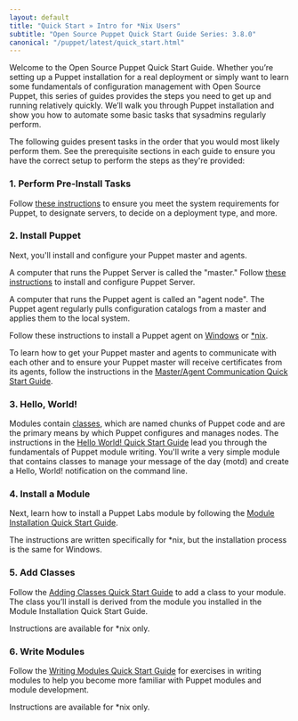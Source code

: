 ```yaml
---
layout: default
title: "Quick Start » Intro for *Nix Users"
subtitle: "Open Source Puppet Quick Start Guide Series: 3.8.0"
canonical: "/puppet/latest/quick_start.html"
---
```


Welcome to the Open Source Puppet Quick Start Guide. Whether you’re setting up a Puppet installation for a real deployment or simply want to learn some fundamentals of configuration management with Open Source Puppet, this series of guides provides the steps you need to get up and running relatively quickly. We’ll walk you through Puppet installation and show you how to automate some basic tasks that sysadmins regularly perform.

The following guides present tasks in the order that you would most likely perform them. See the prerequisite sections in each guide to ensure you have the correct setup to perform the steps as they're provided:

### 1. Perform Pre-Install Tasks
Follow [these instructions](./install_pre.html) to ensure you meet the system requirements for Puppet, to designate servers, to decide on a deployment type, and more.

### 2. Install Puppet
Next, you'll install and configure your Puppet master and agents. 

 A computer that runs the Puppet Server is called the "master." Follow [these instructions](http://docs.puppetlabs.com/puppetserver/2.1/install_from_packages.html) to install and configure Puppet Server.

A computer that runs the Puppet agent is called an "agent node". The Puppet agent regularly pulls configuration catalogs from a master and applies them to the local system.

 Follow these instructions to install a Puppet agent on [Windows](./install_windows.html) or [*nix](./install_linux.html).

To learn how to get your Puppet master and agents to communicate with each other and to ensure your Puppet master will receive certificates from its agents, follow the instructions in the [Master/Agent Communication Quick Start Guide](./quick_start_master_agent_communication.html).

### 3. Hello, World!
 Modules contain [classes](./puppet/3.8/reference/lang_classes.html), which are named chunks of Puppet code and are the primary means by which Puppet configures and manages nodes. The instructions in the [Hello World! Quick Start Guide](./quick_start_helloworld.html) lead you through the fundamentals of Puppet module writing. You'll write a very simple module that contains classes to manage your message of the day (motd) and create a Hello, World! notification on the command line.

### 4. Install a Module
 Next, learn how to install a Puppet Labs module by following the [Module Installation Quick Start Guide](./quick_start_module_install_nix.html). 

 The instructions are written specifically for *nix, but the installation process is the same for Windows.

### 5. Add Classes
Follow the [Adding Classes Quick Start Guide](./quick_start_adding_classes_nix.html) to add a class to your module. The class you’ll install is derived from the module you installed in the Module Installation Quick Start Guide.

Instructions are available for *nix only.


### 6. Write Modules 
Follow the [Writing Modules Quick Start Guide](./quick_writing_nix.html) for exercises in writing modules to help you become more familiar with Puppet modules and module development.

Instructions are available for *nix only.



